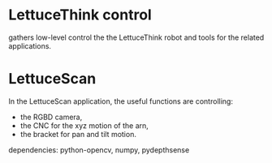 LettuceThink control
====================

gathers low-level control the the LettuceThink robot and tools for the related applications.

LettuceScan
===========

In the LettuceScan application, the useful functions are controlling:

- the RGBD camera,
- the CNC for the xyz motion of the arn,
- the bracket for pan and tilt motion.

dependencies: python-opencv, numpy, pydepthsense 